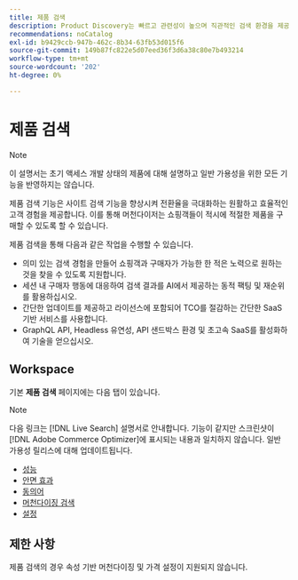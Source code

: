 ```yaml
---
title: 제품 검색
description: Product Discovery는 빠르고 관련성이 높으며 직관적인 검색 환경을 제공합니다.
recommendations: noCatalog
exl-id: b9429ccb-947b-462c-8b34-63fb53d015f6
source-git-commit: 149b87fc822e5d07eed36f3d6a38c80e7b493214
workflow-type: tm+mt
source-wordcount: '202'
ht-degree: 0%

---
```


# 제품 검색

>[!NOTE]
>
>이 설명서는 초기 액세스 개발 상태의 제품에 대해 설명하고 일반 가용성을 위한 모든 기능을 반영하지는 않습니다.

제품 검색 기능은 사이트 검색 기능을 향상시켜 전환율을 극대화하는 원활하고 효율적인 고객 경험을 제공합니다. 이를 통해 머천다이저는 쇼핑객들이 적시에 적절한 제품을 구매할 수 있도록 할 수 있습니다.

제품 검색을 통해 다음과 같은 작업을 수행할 수 있습니다.

- 의미 있는 검색 경험을 만들어 쇼핑객과 구매자가 가능한 한 적은 노력으로 원하는 것을 찾을 수 있도록 지원합니다.
- 세션 내 구매자 행동에 대응하여 검색 결과를 AI에서 제공하는 동적 팩팅 및 재순위를 활용하십시오.
- 간단한 업데이트를 제공하고 라이선스에 포함되어 TCO를 절감하는 간단한 SaaS 기반 서비스를 사용합니다.
- GraphQL API, Headless 유연성, API 샌드박스 환경 및 초고속 SaaS를 활성화하여 기술을 얻으십시오.

## Workspace

기본 **제품 검색** 페이지에는 다음 탭이 있습니다.

>[!NOTE]
>
>다음 링크는 [!DNL Live Search] 설명서로 안내합니다. 기능이 같지만 스크린샷이 [!DNL Adobe Commerce Optimizer]에 표시되는 내용과 일치하지 않습니다. 일반 가용성 릴리스에 대해 업데이트됩니다.

- [성능](../../live-search/performance.md)
- [안면 효과](../../live-search/facets.md)
- [동의어](../../live-search/synonyms.md)
- [머천다이징 검색](../../live-search/rules.md)
- [설정](../../live-search/settings.md)

## 제한 사항

제품 검색의 경우 속성 기반 머천다이징 및 가격 설정이 지원되지 않습니다.
